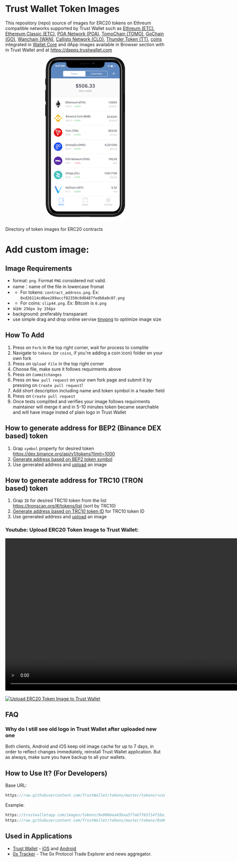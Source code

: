 # Trust Wallet Token Images

This repository (repo) source of images for ERC20 tokens on Ethreum compatible networks supported by Trust Wallet such as [Ethreum (ETC)](https://www.ethereum.org/), [Ethereum Classic (ETC)](https://ethereumclassic.org/), [POA Network (POA)](https://poa.network/), [TomoChain (TOMO)](https://tomochain.com/), [GoChain (GO)](https://gochain.io/), [Wanchain (WAN)](https://wanchain.org/), [Callisto Network (CLO)](https://callisto.network/), [Thunder Token (TT)](https://www.thundercore.com/), [coins](https://github.com/satoshilabs/slips/blob/master/slip-0044.md) integrated in [Wallet Core](https://developer.trustwallet.com/wallet-core) and dApp images available in Browser section with in Trust Wallet and at https://dapps.trustwallet.com

<center><img src='https://raw.githubusercontent.com/TrustWallet/tokens/master/tutorial/trust-wallet.png'></center>

Directory of token images for ERC20 contracts

# Add custom image:
## Image Requirements
- format: `png`. Format `PNG` considered not valid.
- name：name of the file in lowercase fromat
- - For tokens: `contract_address.png`. Ex: `0xd26114cd6ee289accf82350c8d8487fedb8a0c07.png`
- - For coins: `slip44.png`. Ex: Bitcoin is `0.png`
- size: `256px by 256px`
- background: preferably transparant
- use simple drag and drop online servise [tinypng](https://tinypng.com/) to optimize image size


## How To Add
1. Press on `Fork` in the top right corner, wait for process to complite
2. Navigate to `tokens` (or `coins`, if you're adding a coin icon) folder on your own fork
3. Press on `Upload File` in the top right corner
4. Choose file, make sure it follows requirments above
5. Press on `Commitchanges`
6. Press on `New pull request` on your own fork page and submit it by pressing on `Create pull request`!
7. Add short description including name and token symbol in a header field
8. Press on `Create pull request`
9. Once tests complited and verifies your image follows requirments maintainer will merge it and in 5-10 minutes token became searchable and will have image insted of plain logo in Trust Wallet

## How to generate address for BEP2 (Binance DEX based) token
1. Grap `symbol` property for desired token https://dex.binance.org/api/v1/tokens?limit=1000
2. [Generate address based on BEP2 token symbol](https://repl.it/@TrustWallet/generatetrustwalletaddressforbep2token)
3. Use generated address and [upload](https://developer.trustwallet.com/add_new_token_image#how-to-add) an image

## How to generate address for TRC10 (TRON based) token
1. Grap `ID` for desired TRC10 token from the list https://tronscan.org/#/tokens/list (sort by TRC10)
2. [Generate address based on TRC10 token ID](https://repl.it/@TrustWallet/generatetrustwalletaddressfortrc10token) for TRC10 token ID
3. Use generated address and [upload](https://developer.trustwallet.com/add_new_token_image#how-to-add) an image

### Youtube: Upload ERC20 Token Image to Trust Wallet:

<center>
<video alignwidth="720" height="480" controls>
  <source src="./tutorial/upload-token-image.mov" type="video/mp4">
</video>
</center>

[![Upload ERC20 Token Image to Trust Wallet](https://img.youtube.com/vi/EFrJT_b11m4/0.jpg)](https://www.youtube.com/watch?v=EFrJT_b11m4)


## FAQ
### Why do I still see old logo in Trust Wallet after uploaded new one  
Both clients, Android and iOS keep old image cache for up to 7 days, in order to reflect changes immediately, reinstall Trust Wallet application. But as always, make sure you have backup to all your wallets.

## How to Use It? (For Developers)
Base URL:
```js
https://raw.githubusercontent.com/TrustWallet/tokens/master/tokens/<contract_address>.png
```
Example:
```js
https://trustwalletapp.com/images/tokens/0x006bea43baa3f7a6f765f14f10a1a1b08334ef45.png
https://raw.githubusercontent.com/TrustWallet/tokens/master/tokens/0x006bea43baa3f7a6f765f14f10a1a1b08334ef45.png
```

## Used in Applications
- [Trust Wallet](https://trustwallet.com) - [iOS](https://itunes.apple.com/us/app/trust-ethereum-wallet/id1288339409) and [Android](https://play.google.com/store/apps/details?id=com.wallet.crypto.trustapp)
- [0x Tracker](https://0xtracker.com) - The 0x Protocol Trade Explorer and news aggregator.


